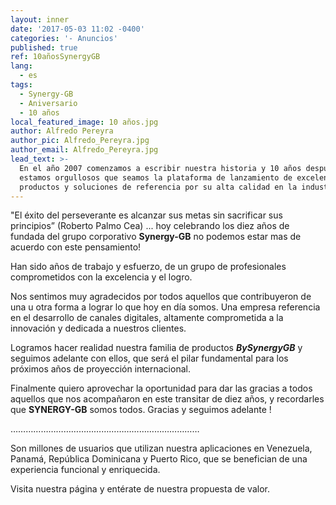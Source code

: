 ```yaml
---
layout: inner
date: '2017-05-03 11:02 -0400'
categories: '- Anuncios'
published: true
ref: 10añosSynergyGB
lang:
  - es
tags:
  - Synergy-GB
  - Aniversario
  - 10 años
local_featured_image: 10 años.jpg
author: Alfredo Pereyra
author_pic: Alfredo_Pereyra.jpg
author_email: Alfredo_Pereyra.jpg
lead_text: >-
  En el año 2007 comenzamos a escribir nuestra historia y 10 años después
  estamos orgullosos que seamos la plataforma de lanzamiento de excelentes
  productos y soluciones de referencia por su alta calidad en la industria.
---
```

"El éxito del perseverante es alcanzar sus metas sin sacrificar sus principios” (Roberto Palmo Cea) ... hoy celebrando los diez años de fundada del grupo corporativo **Synergy-GB** no podemos estar mas de acuerdo con este pensamiento!

Han sido años de trabajo y esfuerzo, de un grupo de profesionales comprometidos con la excelencia y el logro.

Nos sentimos muy agradecidos por todos aquellos que contribuyeron de una u otra forma a lograr lo que hoy en día somos. Una empresa referencia en el desarrollo de canales digitales, altamente comprometida a la innovación y dedicada a nuestros clientes.

Logramos hacer realidad nuestra familia de productos **_BySynergyGB_** y seguimos adelante con ellos, que será el pilar fundamental para los próximos años de proyección internacional.

Finalmente quiero aprovechar la oportunidad para dar las gracias a todos aquellos que nos acompañaron en este transitar de diez años, y recordarles que **SYNERGY-GB** somos todos. Gracias y seguimos adelante ! 

………………………………………………………………… 

Son millones de usuarios que utilizan nuestra aplicaciones en Venezuela, Panamá, República Dominicana y Puerto Rico, que se benefician de una experiencia funcional y enriquecida. 

Visita nuestra página y entérate de nuestra propuesta de valor.
